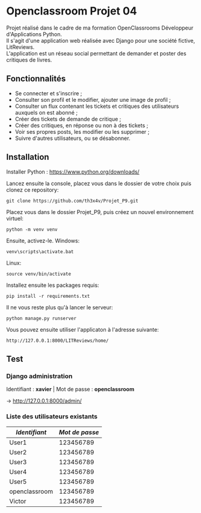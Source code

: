 # Openclassroom Projet 04
Projet réalisé dans le cadre de ma formation OpenClassrooms Développeur d'Applications Python.  
Il s'agit d'une application web réalisée avec Django pour une société fictive, LitReviews.  
L'application est un réseau social permettant de demander et poster des critiques de livres.

## Fonctionnalités

- Se connecter et s'inscrire ;
- Consulter son profil et le modifier, ajouter une image de profil ;
- Consulter un flux contenant les tickets et critiques des utilisateurs auxquels on est abonné ;
- Créer des tickets de demande de critique ;
- Créer des critiques, en réponse ou non à des tickets ;
- Voir ses propres posts, les modifier ou les supprimer ;
- Suivre d'autres utilisateurs, ou se désabonner.

## Installation

Installer Python : https://www.python.org/downloads/ 
 
Lancez ensuite la console, placez vous dans le dossier de votre choix puis clonez ce repository:
```
git clone https://github.com/th3x4v/Projet_P9.git
```
Placez vous dans le dossier Projet_P9, puis créez un nouvel environnement virtuel:
```
python -m venv venv
```
Ensuite, activez-le.
Windows:
```
venv\scripts\activate.bat
```
Linux:
```
source venv/bin/activate
```
Installez ensuite les packages requis:
```
pip install -r requirements.txt
```
Il ne vous reste plus qu'à lancer le serveur: 
```
python manage.py runserver
```
Vous pouvez ensuite utiliser l'applicaton à l'adresse suivante:
```
http://127.0.0.1:8000/LITReviews/home/
```
## Test
### Django administration

Identifiant : **xavier** | Mot de passe : **openclassroom**

&rarr; http://127.0.0.1:8000/admin/

### Liste des utilisateurs existants

| *Identifiant* | *Mot de passe* |
|---------------|----------------|
| User1         | 123456789      |
| User2         | 123456789      |
| User3         | 123456789      |
| User4         | 123456789      |
| User5         | 123456789      |
| openclassroom | 123456789      |
| Victor        | 123456789      |


